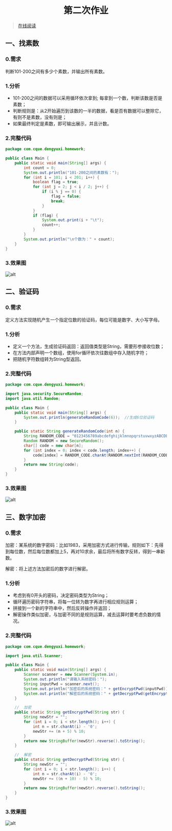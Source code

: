 # <center>第二次作业</center>
> [在线阅读](https://notes.dengyuxi.me/#/java-learn/hw2)

## 一、找素数
### 0.需求
判断101-200之间有多少个素数，并输出所有素数。

### 1.分析
- 101-200之间的数据可以采用循环依次拿到; 每拿到一个数，判断该数是否是素数；
- 判断规则是：从2开始遍历到该数的一半的数据，看是否有数据可以整除它，有则不是素数，没有则是；
- 如果最终判定是素数，即可输出展示，并且计数。

### 2.完整代码
```java
package com.cque.dengyuxi.homework;

public class Main {
    public static void main(String[] args) {
        int count = 0;
        System.out.println("101-200之间的素数有：");
        for (int i = 101; i < 201; i++) {
            boolean flag = true;
            for (int j = 2; j < i / 2; j++) {
                if (i % j == 0) {
                    flag = false;
                    break;
                }
            }
            if (flag) {
                System.out.print(i + "\t");
                count++;
            }
        }
        System.out.println("\n个数为：" + count);
    }
}
```

### 3.效果图
![alt](https://cdn.staticaly.com/gh/d-yx/my-images@main/notes/java-learn-hw2-2.webp)


## 二、验证码
### 0.需求
定义方法实现随机产生一个指定位数的验证码，每位可能是数字、大小写字母。

### 1.分析
- 定义一个方法，生成验证码返回：返回值类型是String，需要形参接收位数；
- 在方法内部声明一个数组，使用for循环依次往数组中存入随机字符；
- 把随机字符数组转为String型返回。

### 2.完整代码
```java
package com.cque.dengyuxi.homework;

import java.security.SecureRandom;
import java.util.Random;

public class Main {
    public static void main(String[] args) {
        System.out.println(generateRandomCode(6));  //生成6位验证码
    }

    public static String generateRandomCode(int n) {
        String RANDOM_CODE = "0123456789abcdefghijklmnopqrstuvwxyzABCDEFGHIJKLMNOPQRSTUVWXYZ";
        Random RANDOM = new SecureRandom();
        char[] code = new char[n];
        for (int index = 0; index < code.length; index++) {
            code[index] = RANDOM_CODE.charAt(RANDOM.nextInt(RANDOM_CODE.length()));
        }
        return new String(code);
    }
}
```

### 3.效果图
![alt](https://cdn.staticaly.com/gh/d-yx/my-images@main/notes/java-learn-hw-3.webp)


## 三、数字加密
### 0.需求
加密：某系统的数字密码：比如1983，采用加密方式进行传输，规则如下：先得到每位数，然后每位数都加上5，再对10求余，最后将所有数字反转，得到一串新数。

解密：将上述方法加密后的数字进行解密。

### 1.分析
- 考虑到有0开头的密码，决定密码类型为String；
- 循环遍历密码字符串，将每一位转为数字再进行相应规则运算；
- 拼接到一个新的字符串中，然后反转操作并返回；
- 解密操作类似加密，与加密不同的是规则运算，减去运算时要考虑负数的情况。

### 2.完整代码
```java
package com.cque.dengyuxi.homework;

import java.util.Scanner;

public class Main {
    public static void main(String[] args) {
        Scanner scanner = new Scanner(System.in);
        System.out.println("请输入系统密码：");
        String inputPwd = scanner.next();
        System.out.println("加密后的系统密码：" + getEncryptPwd(inputPwd));
        System.out.println("解密后的系统密码：" + getDecryptPwd(getEncryptPwd(inputPwd)));
    }

    //  加密
    public static String getEncryptPwd(String str) {
        String newStr = "";
        for (int i = 0; i < str.length(); i++) {
            int n = str.charAt(i) - '0';
            newStr += (n + 5) % 10;
        }
        return new StringBuffer(newStr).reverse().toString();
    }

    //  解密
    public static String getDecryptPwd(String str) {
        String newStr = "";
        for (int i = 0; i < str.length(); i++) {
            int n = str.charAt(i) - '0';
            newStr += ((n + 10) - 5) % 10;
        }
        return new StringBuffer(newStr).reverse().toString();
    }
}

```

### 3.效果图
![alt](https://cdn.staticaly.com/gh/d-yx/my-images@main/notes/java-learn-hw2-4.webp)
